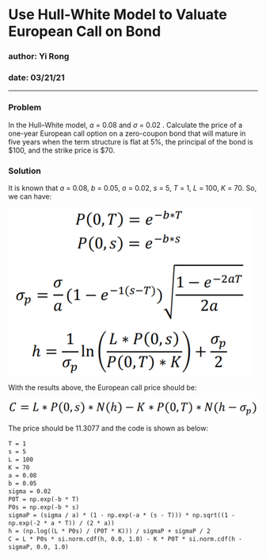 # Use Hull-White Model to Valuate European Call on Bond
 
### author: Yi Rong
### date: 03/21/21

---

### Problem
In the Hull–White model, <em>a</em> = 0.08 and <em>&sigma;</em> = 0.02 . Calculate the price of a one-year European  call option on 
a zero-coupon bond that will mature in five years when the term structure is flat at 5%, the principal of the bond 
is $100, and the strike price is $70.

### Solution

It is known that <em>a</em> = 0.08, <em>b</em> = 0.05, &sigma; = 0.02, <em>s</em> = 5, <em>T</em> = 1, <em>L</em> = 100, <em>K</em> = 70. So, we can have:

<img src="media/image1.png" align="center">

With the results above, the European call price should be:

<img src="media/image2.png" align="center">

The price should be 11.3077 and the code is shown as below:

```{python }
T = 1
s = 5
L = 100
K = 70
a = 0.08
b = 0.05
sigma = 0.02
P0T = np.exp(-b * T)
P0s = np.exp(-b * s)
sigmaP = (sigma / a) * (1 - np.exp(-a * (s - T))) * np.sqrt((1 - np.exp(-2 * a * T)) / (2 * a))
h = (np.log((L * P0s) / (P0T * K))) / sigmaP + sigmaP / 2
C = L * P0s * si.norm.cdf(h, 0.0, 1.0) - K * P0T * si.norm.cdf(h - sigmaP, 0.0, 1.0)
```